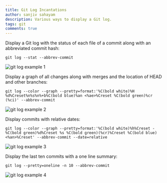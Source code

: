 ```yaml
---
title: Git Log Incantations
author: sanjiv sahayam
description: Various ways to display a Git log.
tags: git
comments: true
---
```


Display a Git log with the status of each file of a commit along with an abbreviated commit hash:
```{.command .scrollx}
git log --stat --abbrev-commit
```

![git log example 1](/images/git-log-1.jpg)

Display a graph of all changes along with merges and the location of HEAD and other branches:

```{.command .scrollx}
git log --color --graph --pretty=format:'%C(bold white)%H %d%Creset%n%s%n%+b%C(bold blue)%an <%ae>%Creset %C(bold green)%cr (%ci)' --abbrev-commit
```

![git log example 2](/images/git-log-2.jpg)


Display commits with relative dates:

```{.command .scrollx}
git log --color --graph --pretty=format:'%C(bold white)%h%Creset -%C(bold green)%d%Creset %s %C(bold green)(%cr)%Creset %C(bold blue)<%an>%Creset' --abbrev-commit --date=relative
```

![git log example 3](/images/git-log-3.jpg)

Display the last ten commits with a one line summary:
```{.command .scrollx}
git log --pretty=oneline -n 10 --abbrev-commit
```

![git log example 4](/images/git-log-4.jpg)